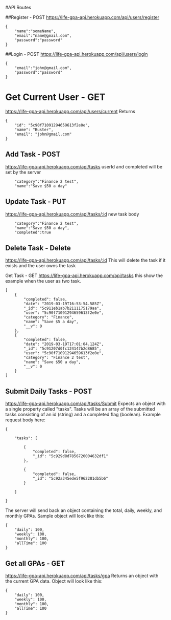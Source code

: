 #API Routes

##Register - POST
https://life-gpa-api.herokuapp.com/api/users/register

```
{
	"name":"someName",
	"email":"name@gmail.com",
	"password":"password"
}
```

##Login - POST
https://life-gpa-api.herokuapp.com/api/users/login

```
{
	"email":"john@gmail.com",
	"password":"password"
}
```

# Get Current User - GET
https://life-gpa-api.herokuapp.com/api/users/current
Returns
```
{
    "id": "5c90f71091294659613f2e0e",
    "name": "Buster",
    "email": "john@gmail.com"
}
```

## Add Task - POST
https://life-gpa-api.herokuapp.com/api/tasks
userId and completed will be set by the server
```
	"category":"Finance 2 test",
	"name":"Save $50 a day"
```

## Update Task - PUT
https://life-gpa-api.herokuapp.com/api/tasks/:id
new task body
```
	"category":"Finance 2 test",
	"name":"Save $50 a day",
	"completed":true
```

## Delete Task - Delete
https://life-gpa-api.herokuapp.com/api/tasks/:id
This will delete the task if it exists and the user owns the task

Get Task - GET
https://life-gpa-api.herokuapp.com/api/tasks
this show the example when the user as two task.
```
[
    {
        "completed": false,
        "date": "2019-03-19T16:53:54.585Z",
        "_id": "5c911eb1ab7b2111175179aa",
        "user": "5c90f71091294659613f2e0e",
        "category": "Finance",
        "name": "Save $5 a day",
        "__v": 0
    },
    {
        "completed": false,
        "date": "2019-03-19T17:01:04.124Z",
        "_id": "5c91207d0fc124147b2d8685",
        "user": "5c90f71091294659613f2e0e",
        "category": "Finance 2 test",
        "name": "Save $50 a day",
        "__v": 0
    }
]
```

## Submit Daily Tasks - POST
https://life-gpa-api.herokuapp.com/api/tasks/Submit
Expects an object with a single property called "tasks". Tasks will be an array of the submitted tasks consisting of an id (string) and a completed flag (boolean). Example request body here:

```
{

	"tasks": [

		{
			"completed": false,
			"_id": "5c929d8d7856720004632df1"
		},

		{
			"completed": false,
			"_id": "5c92a345ede5f962281db5b6"
		}

	]

}
```

The server will send back an object containing the total, daily, weekly, and monthly GPAs. Sample object will look like this:

```
{
    "daily": 100,
    "weekly": 100,
    "monthly": 100,
    "allTime": 100
}

```

## Get all GPAs - GET
https://life-gpa-api.herokuapp.com/api/tasks/gpa
Returns an object with the current GPA data. Object will look like this:

```
{
    "daily": 100,
    "weekly": 100,
    "monthly": 100,
    "allTime": 100
}

```
